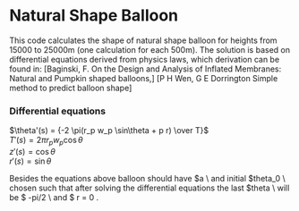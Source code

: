# Natural Shape Balloon

This code calculates the shape of natural shape balloon for heights from 15000 to 25000m (one calculation for each 500m). The solution is based on differential equations derived from physics laws, which derivation can be found in:
[Baginski, F. On the Design and Analysis of Inflated Membranes: Natural and Pumpkin shaped balloons,]
[P H Wen, G E Dorrington Simple method to predict balloon shape]

### Differential equations
$\theta'(s) = {-2 \pi(r_p w_p \sin\theta + p r) \over T}$ \
$T'(s) = 2 \pi r_p w_p \cos\theta$ \
$z'(s) = \cos\theta$ \
$r'(s) = \sin\theta$ 

Besides the equations above balloon should have $a \ and initial $theta_0 \ chosen such that after solving the differential equations the last $theta \ will be $ -pi/2 \ and $ r = 0 \.
